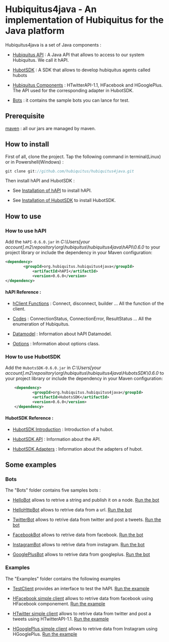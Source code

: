 # Hubiquitus4java - An implementation of Hubiquitus for the Java platform

Hubiquitus4java is a set of Java components :

* [Hubiquitus API](https://github.com/hubiquitus/hubiquitus4java/tree/master/hapi) : A Java API that allows to access to our system Hubiquitus. We call it hAPI.

* [HubotSDK](https://github.com/hubiquitus/hubiquitus4java/tree/master/HubotsSDK) : A SDK that allows to develop hubiquitus agents called hubots

* [Hubiquitus Components](https://github.com/hubiquitus/hubiquitus4java/tree/master/HubiquitusComponents) : HTwitterAPI-1.1, HFacebook and HGooglePlus. The API used for the corresponding adapter in HubotSDK.

* [Bots](https://github.com/hubiquitus/hubiquitus4java/tree/master/Bots) : it contains the sample bots you can lance for test.


## Prerequisite

[maven](http://maven.apache.org/) : all our jars are managed by maven.

## How to install

First of all, clone the project.
Tap the following command in terminal(Linux) or in Powershell(Windows) : 

```js
git clone git://github.com/hubiquitus/hubiquitus4java.git
```

Then install hAPI and HubotSDK : 

 * See [Installation of hAPI](https://github.com/hubiquitus/hubiquitus4java/blob/master/doc/hAPI/installation_hapi.md) to install hAPI.

 * See [Installation of HubotSDK](https://github.com/hubiquitus/hubiquitus4java/blob/master/doc/HubotSDK/installation_HubotSDK.md) to install HubotSDK.


## How to use

### How to use hAPI

Add the ```hAPI-0.6.0.jar``` in _C:\Users\[your account]\.m2\repository\org\hubiquitus\hubiquitus4java\hAPI\0.6.0_ to your project library
or include the dependency in your Maven configuration:

```xml
<dependency>
 		<groupId>org.hubiquitus.hubiquitus4java</groupId>
			<artifactId>hAPI</artifactId>
			<version>0.6.0</version>
</dependency>
```

#### hAPI Reference :

 * [hClient Functions](https://github.com/hubiquitus/hubiquitus4java/blob/master/doc/hAPI/HClient_functions.md) : Connect, disconnect, builder ... All the function of the client.

 * [Codes](https://github.com/hubiquitus/hubiquitus4java/blob/master/doc/hAPI/Codes.md) : ConnectionStatus, ConnectionError, ResultStatus ... All the enumeration of Hubiquitus.

 * [Datamodel](https://github.com/hubiquitus/hubiquitus4java/blob/master/doc/hAPI/hAPI_Datamodel.md) : Information about hAPI Datamodel.

 * [Options](https://github.com/hubiquitus/hubiquitus4java/blob/master/doc/hAPI/Options.md) : Information about options class.



### How to use HubotSDK

Add the ```HubotsSDK-0.6.0.jar``` in _C:\Users\[your account]\.m2\repository\org\hubiquitus\hubiquitus4java\HubotsSDK\0.6.0_ to your project library
or include the dependency in your Maven configuration:

```xml
	<dependency>
			<groupId>org.hubiquitus.hubiquitus4java</groupId>
			<artifactId>HubotsSDK</artifactId>
			<version>0.6.0</version>
	</dependency>
```

#### HubotSDK Reference :

 * [HubotSDK Introduction](https://github.com/hubiquitus/hubiquitus4java/blob/master/doc/HubotSDK/HubotSDKIntroduction.md) : Introduction of a hubot.

 * [HubotSDK API](https://github.com/hubiquitus/hubiquitus4java/blob/master/doc/HubotSDK/HubotSDK_API.md) : Information about the API.
 
 * [HubotSDK Adapters](https://github.com/hubiquitus/hubiquitus4java/blob/master/doc/HubotSDK/HubotsdkAdapters.md) : Information about the adapters of hubot.

 


## Some examples

### Bots

The "Bots" folder contains five samples bots :

* [HelloBot](https://github.com/hubiquitus/hubiquitus4java/tree/master/Bots/HelloBot) allows to retrive a string and publish it on a node.  [Run the bot](https://github.com/hubiquitus/hubiquitus4java/blob/master/doc/Bots/installation_HelloBot.md) 

* [HelloHttpBot](https://github.com/hubiquitus/hubiquitus4java/tree/master/Bots/HelloHttpBot) allows to retrive data from a url.  [Run the bot](https://github.com/hubiquitus/hubiquitus4java/blob/master/doc/Bots/installation_HelloHttpBot.md) 

* [TwitterBot](https://github.com/hubiquitus/hubiquitus4java/tree/master/Bots/TwitterBot) allows to retrive data from twitter and post a tweets. [Run the bot](https://github.com/hubiquitus/hubiquitus4java/blob/master/doc/Bots/installation_TwitterBot.md)

* [FacebookBot](https://github.com/hubiquitus/hubiquitus4java/tree/master/Bots/FacebookBot) allows to retrive data from facebook.  [Run the bot](https://github.com/hubiquitus/hubiquitus4java/blob/master/doc/Bots/installation_FacebookBot.md)

* [InstagramBot](https://github.com/hubiquitus/hubiquitus4java/tree/master/Bots/InstagramBot) allows to retrive data from instagram.  [Run the bot](https://github.com/hubiquitus/hubiquitus4java/blob/master/doc/Bots/installation_InstagramBot.md) 

* [GooglePlusBot](https://github.com/hubiquitus/hubiquitus4java/tree/master/Bots/GooglePlusBot) allows to retrive data from googleplus.  [Run the bot](https://github.com/hubiquitus/hubiquitus4java/blob/master/doc/Bots/installation_GooglePlusBot.md) 



### Examples

The "Examples" folder contains the following examples

* [TestClient](https://github.com/hubiquitus/hubiquitus4java/tree/master/Examples/TestClient) provides an interface to test the hAPI.  [Run the example](https://github.com/hubiquitus/hubiquitus4java/blob/master/doc/Examples/TestClient.md)

* [HFacebook simple client](https://github.com/hubiquitus/hubiquitus4java/tree/master/Examples/HFacebookSimpleClient) allows to retrive data from facebook using HFacebook componement.  [Run the example](https://github.com/hubiquitus/hubiquitus4java/blob/master/doc/Examples/HFacebookSimpleClient.md) 

* [HTwitter simple client](https://github.com/hubiquitus/hubiquitus4java/tree/master/Examples/HTwitterSimplesClients) allows to retrive data from twitter and post a tweets using HTwitterAPI-1.1.  [Run the example](https://github.com/hubiquitus/hubiquitus4java/blob/master/doc/Examples/HTwitterSimpleClient.md)

* [HGooglePlus simple client](https://github.com/hubiquitus/hubiquitus4java/tree/master/Examples/HGooglePlusSimpleClient) allows to retrive data from Instagram using HGooglePlus.  [Run the example](https://github.com/hubiquitus/hubiquitus4java/blob/master/doc/Examples/HGooglePlusSimpleClient.md)

